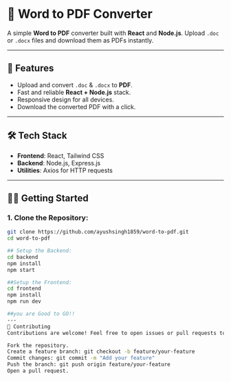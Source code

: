 # 📝 Word to PDF Converter

A simple **Word to PDF** converter built with **React** and **Node.js**. Upload `.doc` or `.docx` files and download them as PDFs instantly.

---

## 🚀 Features
- Upload and convert `.doc` & `.docx` to **PDF**.
- Fast and reliable **React + Node.js** stack.
- Responsive design for all devices.
- Download the converted PDF with a click.

---

## 🛠️ Tech Stack
- **Frontend**: React, Tailwind CSS
- **Backend**: Node.js, Express.js
- **Utilities**: Axios for HTTP requests

---
## 🧑‍💻 Getting Started

### 1. Clone the Repository:
```bash
git clone https://github.com/ayushsingh1859/word-to-pdf.git
cd word-to-pdf

## Setup the Backend:
cd backend
npm install
npm start

##Setup the Frontend:
cd frontend
npm install
npm run dev

##you are Good to GO!!
---
🤝 Contributing
Contributions are welcome! Feel free to open issues or pull requests to improve the project.

Fork the repository.
Create a feature branch: git checkout -b feature/your-feature
Commit changes: git commit -m "Add your feature"
Push the branch: git push origin feature/your-feature
Open a pull request.